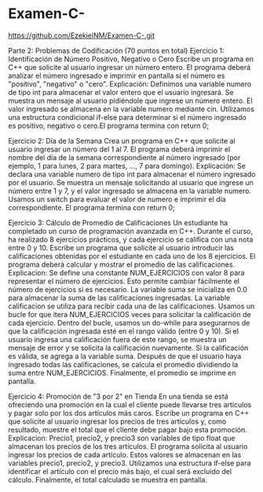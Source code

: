 # Examen-C-
https://github.com/EzekielNM/Examen-C-.git

Parte 2: Problemas de Codificación (70 puntos en total)
Ejercicio 1: Identificación de Número Positivo, Negativo o Cero
Escribe un programa en C++ que solicite al usuario ingresar un número entero. El programa deberá analizar el número ingresado e imprimir en pantalla si el número es "positivo", "negativo" o "cero". 
Explicación:
Definimos una variable numero de tipo int para almacenar el valor entero que el usuario ingresará. Se muestra un mensaje al usuario pidiéndole que ingrese un número entero.
El valor ingresado se almacena en la variable numero mediante cin. Utilizamos una estructura condicional if-else para determinar si el número ingresado es positivo, negativo o cero.El programa termina con return 0;

Ejercicio 2: Día de la Semana
Crea un programa en C++ que solicite al usuario ingresar un número del 1 al 7. El programa deberá imprimir el nombre del día de la semana correspondiente al número ingresado (por ejemplo, 1 para lunes, 2 para martes, ..., 7 para domingo). 
Explicación:
Se declara una variable numero de tipo int para almacenar el número ingresado por el usuario. Se muestra un mensaje solicitando al usuario que ingrese un número entre 1 y 7, y el valor ingresado se almacena en la variable numero. Usamos un switch para evaluar el valor de numero e imprimir el día correspondiente. El programa termina con return 0;

Ejercicio 3: Cálculo de Promedio de Calificaciones
Un estudiante ha completado un curso de programación avanzada en C++. Durante el curso, ha realizado 8 ejercicios prácticos, y cada ejercicio se califica con una nota entre 0 y 10. Escribe un programa que solicite al usuario introducir las calificaciones obtenidas por el estudiante en cada uno de los 8 ejercicios. El programa deberá calcular y mostrar el promedio de las calificaciones. 
Explicacion:
Se define una constante NUM_EJERCICIOS con valor 8 para representar el número de ejercicios. Esto permite cambiar fácilmente el número de ejercicios si es necesario. La variable suma se inicializa en 0.0 para almacenar la suma de las calificaciones ingresadas. La variable calificacion se utiliza para recibir cada una de las calificaciones. Usamos un bucle for que itera NUM_EJERCICIOS veces para solicitar la calificación de cada ejercicio. Dentro del bucle, usamos un do-while para asegurarnos de que la calificación ingresada esté en el rango válido (entre 0 y 10). Si el usuario ingresa una calificación fuera de este rango, se muestra un mensaje de error y se solicita la calificación nuevamente. Si la calificación es válida, se agrega a la variable suma. Después de que el usuario haya ingresado todas las calificaciones, se calcula el promedio dividiendo la suma entre NUM_EJERCICIOS. Finalmente, el promedio se imprime en pantalla.

Ejercicio 4: Promoción de "3 por 2" en Tienda
En una tienda se está ofreciendo una promoción en la cual el cliente puede llevarse tres artículos y pagar solo por los dos artículos más caros. Escribe un programa en C++ que solicite al usuario ingresar los precios de tres artículos y, como resultado, muestre el total que el cliente debe pagar bajo esta promoción.
Explicacion:
Precio1, precio2, y precio3 son variables de tipo float que almacenan los precios de los tres artículos. El programa solicita al usuario ingresar los precios de cada artículo. Estos valores se almacenan en las variables precio1, precio2, y precio3. Utilizamos una estructura if-else para identificar el artículo con el precio más bajo, el cual será excluido del cálculo. Finalmente, el total calculado se muestra en pantalla.




